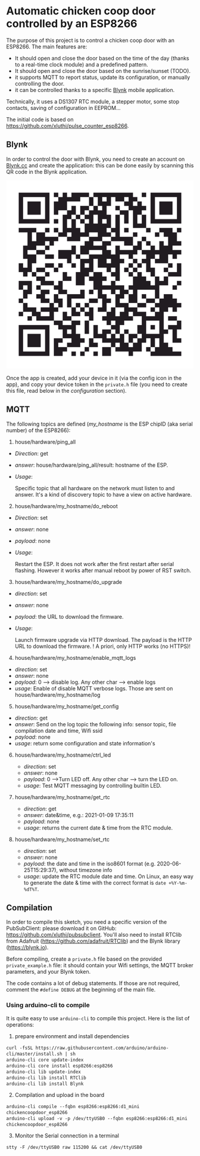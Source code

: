 # Automatic chicken coop door controlled by an ESP8266 #

The purpose of this project is to control a chicken coop door with an ESP8266.  The main features are:
  - It should open and close the door based on the time of the day (thanks to a real-time clock module) and a predefined pattern.
  - It should open and close the door based on the sunrise/sunset (TODO).
  - it supports MQTT to report status, update its configuration, or manually controlling the door.
  - it can be controlled thanks to a specific [Blynk](https://blynk.io) mobile application.

Technically, it uses a DS1307 RTC module, a stepper motor, some stop contacts, saving of configuration in EEPROM...


The initial code is based on https://github.com/xluthi/pulse_counter_esp8266.

## Blynk ##

In order to control the door with Blynk, you need to create an account on [Blynk.cc](https://blynk.io) and create the application: this can be done easily by scanning this QR code in the Blynk application.

![Blynk QR code](Blynk-app-qr-code.png)

Once the app is created, add your device in it (via the config icon in the app), and copy your device token in the `private.h` file (you need to create this file, read below in the *configuration* section).

## MQTT ##

The following topics are defined (*my_hostname* is the ESP chipID (aka serial number) of the ESP8266):

1. house/hardware/ping_all
  * *Direction*: get
  * *answer*: house/hardware/ping_all/result: hostname of the ESP.
  * *Usage*:

    Specific topic that all hardware on the network must listen to and answer.
    It's a kind of discovery topic to have a view on active hardware.


2. house/hardware/my_hostname/do_reboot
  * *Direction*: set
  * *answer*: none
  * *payload*: none
  * *Usage*:

    Restart the ESP. It does not work after the first restart after serial flashing.
    However it works after manual reboot by power of RST switch.


3. house/hardware/my_hostname/do_upgrade
  * *direction*: set
  * *answer*: none
  * *payload*: the URL to download the firmware.
  * *Usage*:

     Launch firmware upgrade via HTTP download.  The payload is the HTTP URL to download the firmware.
     ! A priori, only HTTP works (no HTTPS)!


4. house/hardware/my_hostname/enable_mqtt_logs
  * *direction*: set
  * *answer*: none
  * *payload*: 0 --> disable log. Any other char --> enable logs
  * *usage*: Enable of disable MQTT verbose logs. Those are sent on house/hardware/my_hostname/log


5. house/hardware/my_hostname/get_config
  * *direction*: get
  * *answer*: Send on the log topic the following info: sensor topic, file compilation date and time, Wifi ssid
  * *payload*: none
  * *usage*: return some configuration and state information's


6. house/hardware/my_hostname/ctrl_led
    * *direction*: set
    * *answer*: none
    * *payload*: 0 -->Turn LED off.  Any other char --> turn the LED on.
    * *usage*: Test MQTT messaging by controlling builtin LED.

7. house/hardware/my_hostname/get_rtc
    * *direction*: get
    * *answer*: date&time,  e.g.: 2021-01-09 17:35:11
    * *payload*: none
    * *usage*: returns the current date & time from the RTC module.

8. house/hardware/my_hostname/set_rtc
    * *direction*: set
    * *answer*: none
    * *payload*: the date and time in the iso8601 format (e.g. 2020-06-25T15:29:37), without timezone info
    * *usage*: update the RTC module date and time.  On Linux, an easy way to generate the date & time with the correct format is `date +%Y-%m-%dT%T`.


## Compilation ##

In order to compile this sketch, you need a specific version of the PubSubClient: please download it on GitHub: https://github.com/xluthi/pubsubclient.  You'll also need to install RTClib from Adafruit (https://github.com/adafruit/RTClib) and the Blynk library (https://blynk.io).

Before compiling, create a `private.h` file based on the provided `private_example.h` file: it should contain your Wifi settings, the MQTT broker parameters, and your Blynk token.

The code contains a lot of debug statements. If those are not required, comment the `#define DEBUG` at the beginning of the main file.

### Using arduino-cli to compile

It is quite easy to use `arduino-cli` to compile this project.  Here is the list of operations:

1. prepare environment and install dependencies
```
curl -fsSL https://raw.githubusercontent.com/arduino/arduino-cli/master/install.sh | sh
arduino-cli core update-index
arduino-cli core install esp8266:esp8266
arduino-cli lib update-index
arduino-cli lib install RTClib
arduino-cli lib install Blynk
```

2. Compilation and upload in the board
```
arduino-cli compile --fqbn esp8266:esp8266:d1_mini chickencoopdoor_esp8266
arduino-cli upload -v -p /dev/ttyUSB0 --fqbn esp8266:esp8266:d1_mini chickencoopdoor_esp8266
```

3. Monitor the Serial connection in a terminal
```
stty -F /dev/ttyUSB0 raw 115200 && cat /dev/ttyUSB0
```
